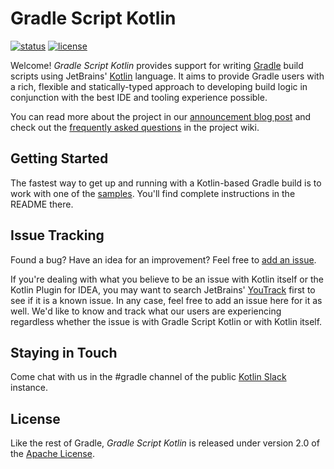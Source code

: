 Gradle Script Kotlin
====================

[![status](https://builds.gradle.org/app/rest/builds/buildType:GradleScriptKotlin_Master/statusIcon)](https://builds.gradle.org/viewType.html?buildTypeId=GradleScriptKotlin_Master)
[![license](https://img.shields.io/badge/license-Apache%20License%202.0-blue.svg?style=flat)](http://www.apache.org/licenses/LICENSE-2.0)

Welcome! _Gradle Script Kotlin_ provides support for writing [Gradle](http://gradle.org) build scripts using JetBrains' [Kotlin](http://kotlinlang.org) language. It aims to provide Gradle users with a rich, flexible and statically-typed approach to developing build logic in conjunction with the best IDE and tooling experience possible.

You can read more about the project in our [announcement blog post](http://gradle.org/blog/kotlin-meets-gradle) and check out the [frequently asked questions](https://github.com/gradle/gradle-script-kotlin/wiki/Frequently-Asked-Questions) in the project wiki.


Getting Started
---------------

The fastest way to get up and running with a Kotlin-based Gradle build is to work with one of the [samples](samples). You'll find complete instructions in the README there.


Issue Tracking
--------------

Found a bug? Have an idea for an improvement? Feel free to [add an issue](../../issues).

If you're dealing with what you believe to be an issue with Kotlin itself or the Kotlin Plugin for IDEA, you may want to search JetBrains' [YouTrack](https://youtrack.jetbrains.com/issues/KT) first to see if it is a known issue. In any case, feel free to add an issue here for it as well. We'd like to know and track what our users are experiencing regardless whether the issue is with Gradle Script Kotlin or with Kotlin itself.


Staying in Touch
----------------

Come chat with us in the #gradle channel of the public [Kotlin Slack](http://kotlinslackin.herokuapp.com/) instance.


License
-------
Like the rest of Gradle, _Gradle Script Kotlin_ is released under version 2.0 of the [Apache License](LICENSE.md).
